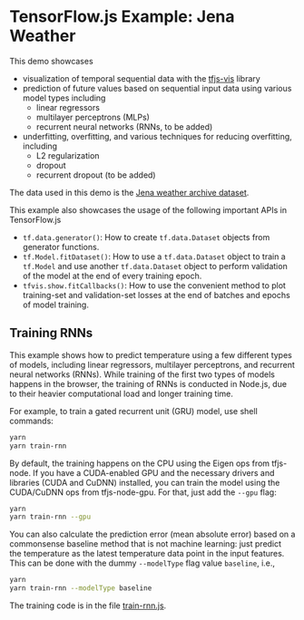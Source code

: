 # TensorFlow.js Example: Jena Weather

This demo showcases
- visualization of temporal sequential data with the
  [tfjs-vis](https://www.npmjs.com/package/@tensorflow/tfjs-vis) library
- prediction of future values based on sequential input data using
  various model types including
  - linear regressors
  - multilayer perceptrons (MLPs)
  - recurrent neural networks (RNNs, to be added)
- underfitting, overfitting, and various techniques for reducing overfitting, including
  - L2 regularization
  - dropout
  - recurrent dropout (to be added)

The data used in this demo is the
[Jena weather archive dataset](https://www.kaggle.com/pankrzysiu/weather-archive-jena).

This example also showcases the usage of the following important APIs in
TensorFlow.js

- `tf.data.generator()`: How to create `tf.data.Dataset` objects from generator
  functions.
- `tf.Model.fitDataset()`: How to use a `tf.data.Dataset` object to train a
  `tf.Model` and use another `tf.data.Dataset` object to perform validation
  of the model at the end of every training epoch.
- `tfvis.show.fitCallbacks()`: How to use the convenient method to plot
  training-set and validation-set losses at the end of batches and epochs of
  model training.

## Training RNNs

This example shows how to predict temperature using a few different types of
models, including linear regressors, multilayer perceptrons, and recurrent
neural networks (RNNs). While training of the first two types of models
happens in the browser, the training of RNNs is conducted in Node.js, due to
their heavier computational load and longer training time.

For example, to train a gated recurrent unit (GRU) model, use shell commands:

```sh
yarn
yarn train-rnn
```

By default, the training happens on the CPU using the Eigen ops from tfjs-node.
If you have a CUDA-enabled GPU and the necessary drivers and libraries (CUDA and
CuDNN) installed, you can train the model using the CUDA/CuDNN ops from
tfjs-node-gpu. For that, just add the `--gpu` flag:

```sh
yarn
yarn train-rnn --gpu
```

You can also calculate the prediction error (mean absolute error) based on a
commonsense baseline method that is not machine learning: just predict the
temperature as the latest temperature data point in the input features.
This can be done with the dummy `--modelType` flag value `baseline`, i.e.,

```sh
yarn
yarn train-rnn --modelType baseline
```

The training code is in the file [train-rnn.js](./train-rnn.js).
